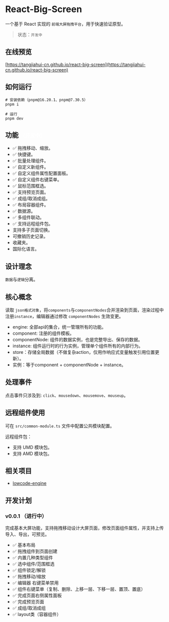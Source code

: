 # React-Big-Screen

一个基于 React 实现的 `前端大屏拖拽平台`，用于快速验证原型。

> 状态：`开发中`

## 在线预览
[https://tangjiahui-cn.github.io/react-big-screen](https://tangjiahui-cn.github.io/react-big-screen)

## 如何运行 
```shell
# 安装依赖（pnpm@16.20.1、pnpm@7.30.5）
pnpm i

# 运行
pnpm dev
```

## 功能 <font color="white" size="3">（开发中）</font> 

- ✅ 拖拽移动、缩放。
- ✅ 快捷键。
- ✅ 批量处理组件。
- ✅ 自定义新组件。
- ✅ 自定义组件属性配置面板。
- ✅ 自定义组件右键菜单。
- ✅ 鼠标范围框选。
- ✅ 支持预览页面。
- ✅ 成组/取消成组。
- ✅ 布局容器组件。
- ✅ 数据源。
- ✅ 多组件联动。
- ✅ 支持远程组件包。
- 支持多子页面切换。
- 可撤销历史记录。
- 收藏夹。
- 国际化语言。

## 设计理念

`数据`与`逻辑`分离。

## 核心概念

读取 `json格式对象`，将`components`与`componentNodes`合并渲染到页面，渲染过程中注册`instance`，编辑器通过修改 `componentNodes` 生效变更。

- engine: 全部api的集合，统一管理所有的功能。
- component: 注册的组件模板。
- componentNode: 组件的数据实例，也是完整导出、保存的数据。
- instance: 组件运行时的行为实例，管理单个组件所有的内部行为。
- store：存储全局数据（不做复杂action，仅用作响应式变量触发引用位置更新）。
- 实例：等于component + componentNode + instance。

## 处理事件
点击事件只涉及到: `click`、`mousedown`、`mousemove`、`mouseup`。

## 远程组件使用

可在 `src/common-module.ts` 文件中配置公共模块配置。

远程组件包：

- 支持 UMD 模块包。
- 支持 AMD 模块包。

## 相关项目
- [lowcode-engine](https://github.com/tangjiahui-cn/lowcode-engine)

## 开发计划

### v0.0.1 （进行中）
完成基本大屏功能，支持拖拽移动设计大屏页面，修改页面组件属性，并支持上传导入、导出，可预览。

- ✅ 基本布局
- ✅ 拖拽组件到页面创建
- ✅ 内置几种类型组件
- ✅ 选中组件/范围框选
- ✅ 组件锁定/解锁
- ✅ 拖拽移动/缩放
- ✅ 编辑器 右键菜单禁用
- ✅ 组件右键菜单（复制、删除、上移一层、下移一层、置顶、置底）
- ✅ 完成页面右侧属性面板
- ✅ 完成预览页面
- ✅ 成组/取消成组
- ✅ layout类（容器组件）
